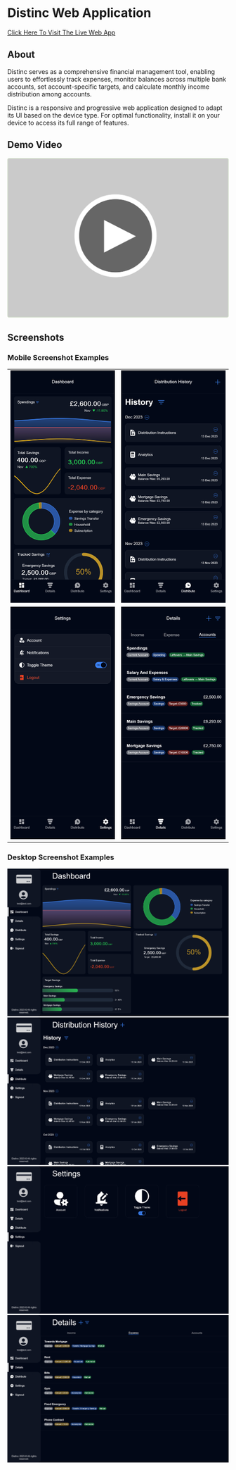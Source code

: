 # Distinc Web Application

<a href="www.distinc.co.uk" target="_blank">
   Click Here To Visit The Live Web App 
</a>
<br>

## About

Distinc serves as a comprehensive financial management tool, enabling users to effortlessly track expenses, monitor balances across multiple bank accounts, set account-specific targets, and calculate monthly income distribution among accounts.

Distinc is a responsive and progressive web application designed to adapt its UI based on the device type. For optimal functionality, install it on your device to access its full range of features.

## Demo Video

<!-- TODO: Add the proper link to this video once I've made it and uploaded it to YouTube -->

<a href="https://www.youtube.com/" target="_blank">
    <img src="resources/readme/thumbnails/youtubeplaybtn.png" alt="Distinc Demo Video">
</a>

## Screenshots

### Mobile Screenshot Examples

<table border="0">
<tr>
<td width="40%"><img src="resources/readme/screenshots/mobile/dashboard.png"></td>
<td width="40%"><img src="resources/readme/screenshots/mobile/distribute.png"></td>
</tr>
<tr>
<td width="40%"><img src="resources/readme/screenshots/mobile/settings.png"></td>
<td width="40%"><img src="resources/readme/screenshots/mobile/details.png"></td>
</tr>
</table>

### Desktop Screenshot Examples

<img src="resources/readme/screenshots/desktop/dashboard.png">
<img src="resources/readme/screenshots/desktop/distribute.png">
<img src="resources/readme/screenshots/desktop/settings.png">
<img src="resources/readme/screenshots/desktop/details.png">
